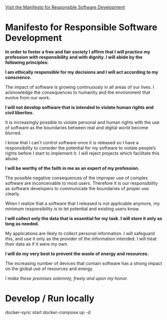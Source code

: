 [Visit the Manifesto for Responsible Software Development](http://manifesto.responsiblesoftware.org/)

# Manifesto for Responsible Software Development
**In order to foster a free and fair society I affirm that I will practice my profession with responsibility and with dignity. I will abide by the following principles:**

**I am ethically responsible for my decisions and I will act according to my conscience.**

The impact of software is growing continuously in all areas of our lives. I acknowledge the consequences to humanity and the environment that evolve from our work.

**I will not develop software that is intended to violate human rights and civil liberties.**

It is increasingly possible to violate personal and human rights with the use of software as the boundaries between real and digital world become blurred.

I know that I can't control software once it is released so I have a responsibility to consider the potential for my software to violate people’s rights before I start to implement it. I will reject projects which facilitate this abuse.

**I will be worthy of the faith in me as an expert of my profession.**

The possible negative consequences of the improper use of complex software are inconceivable to most users. Therefore it is our responsibility as software developers to communicate the boundaries of proper use clearly.

When I realize that a software that I released is not applicable anymore, my minimum responsibility is to let potential and existing users know.

**I will collect only the data that is essential for my task. I will store it only as long as needed.**

My applications are likely to collect personal information. I will safeguard this, and use it only as the provider of the information intended. I will treat their data as if it were my own.

**I will do my very best to prevent the waste of energy and resources.**

The increasing number of devices that contain software has a strong impact on the global use of resources and energy.

*I make these promises solemnly, freely and upon my honor.*

# Develop / Run locally

docker-sync start
docker-compose up -d
